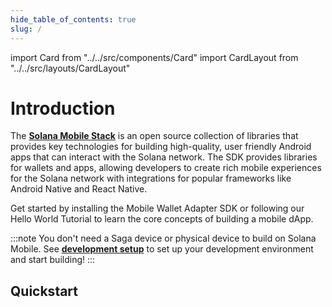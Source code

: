 ```yaml
--- 
hide_table_of_contents: true
slug: /
---
```


import Card from "../../src/components/Card"
import CardLayout from "../../src/layouts/CardLayout"


# Introduction

The [**Solana Mobile Stack**](https://github.com/solana-mobile) is an open source collection of libraries that provides key technologies for building high-quality, user friendly Android apps that can interact with the Solana network. The SDK provides libraries for wallets and apps, allowing developers to create rich mobile experiences for the Solana network with integrations for popular frameworks like Android Native and React Native. 

Get started by installing the Mobile Wallet Adapter SDK or following our Hello World Tutorial to learn the core concepts of building a mobile dApp.

:::note
You don't need a Saga device or physical device to build on Solana Mobile. See [**development setup**](getting-started/development_setup) to set up your development environment and start building!
:::

## Quickstart     
<CardLayout>
    <Card
        to="getting-started/development_setup"
        header={{
            label: "Setup Development",
            translateId: "development-setup",
        }}
        body={{
            label: "Quickly set up your Android device and integrate your app with Mobile Wallet Adapter.",
            translateId: "development-setup-body",
        }}
    />
    <Card
        to="getting-started/hello_world_tutorial"
        header={{
            label: "Hello World React Native Tutorial",
            translateId: "developer-programs",
        }}
        body={{
            label: "Learn how to write your first Solana Mobile React Native app with a step-by-step tutorial.",
            translateId: "learn-programs",
        }}
    />
    <Card
        to="../sample-apps/sample_app_overview"
        header={{
            label: "Learn Through Example Apps",
            translateId: "sample-app-collection",
        }}
        body={{
            label: "Browse through and learn from our collection of sample apps.",
            translateId: "sample-app-collection-body",
        }}
    />

</CardLayout>
